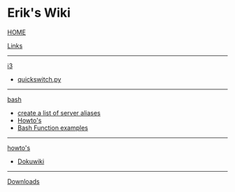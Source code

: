 # Erik's Wiki

[HOME](home.md)

[Links](links.md)

- - - -

[i3]()

* [ quickswitch.py ](quickswitch.md)

- - - -
[bash]()

* [ create a list of server aliases ](server-aliases.md)
* [ Howto's ](bash-howto.md)
* [ Bash Function examples](bash-function-examples.md)

- - - -

[howto's]()
* [ Dokuwiki](dokuwiki.md)

- - - -

[Downloads](downloads.md)


